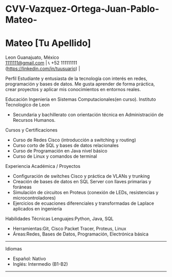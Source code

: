 # CVV-Vazquez-Ortega-Juan-Pablo-Mateo-
# Mateo [Tu Apellido]

Leon Guanajuato, México  
1111111@gmail.com | 📞 +52 111111111  
(https://linkedin.com/in/tuusuario) | 



 Perfil
Estudiante y entusiasta de la tecnología con interés en redes, programación y bases de datos. 
Me gusta aprender de forma práctica, crear proyectos y aplicar mis conocimientos en entornos reales.  


 Educación
Ingeniería en Sistemas Computacionales(en curso). Instituto Tecnologico de Leon
- Secundaria y bachillerato con orientación técnica en Administración de Recursos Humanos.   

 Cursos y Certificaciones
- Curso de Redes Cisco (introducción a switching y routing)  
- Curso corto de SQL y bases de datos relacionales
- Curso de Programación en Java nivel básico  
- Curso de Linux y comandos de terminal 



Experiencia Académica / Proyectos
- Configuración de switches Cisco y práctica de VLANs y trunking
- Creación de bases de datos en SQL Server con llaves primarias y foráneas  
- Simulación de circuitos en Proteus (conexión de LEDs, resistencias y microcontroladores)  
- Ejercicios de ecuaciones diferenciales y transformadas de Laplace aplicados en ingeniería  



Habilidades Técnicas
Lenguajes:Python, Java, SQL  
- Herramientas:Git, Cisco Packet Tracer, Proteus, Linux  
- Áreas:Redes, Bases de Datos, Programación, Electrónica básica  

---

Idiomas
- Español: Nativo  
- Inglés: Intermedio (B1-B2)  

---
